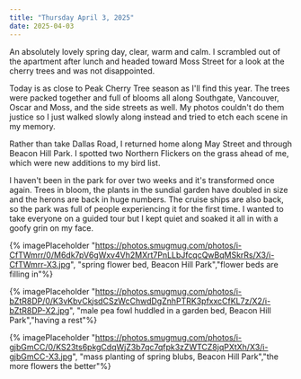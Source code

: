 ```yaml
---
title: "Thursday April 3, 2025"
date: 2025-04-03
---
```


An absolutely lovely spring day, clear, warm and calm.  I scrambled out of the apartment after lunch and headed toward Moss Street for a look at the cherry trees and was not disappointed.  

Today is as close to Peak Cherry Tree season as I'll find this year.  The trees were packed together and full of blooms all along Southgate, Vancouver, Oscar and Moss, and the side streets as well.  My photos couldn't do them justice so I just walked slowly along instead and tried to etch each scene in my memory.

Rather than take Dallas Road, I returned home along May Street and through Beacon Hill Park.  I spotted two Northern Flickers on the grass ahead of me, which were new additions to my bird list.

I haven't been in the park for over two weeks and it's transformed once again.  Trees in bloom, the plants in the sundial garden have doubled in size and the herons are back in huge numbers.  The cruise ships are also back, so the park was full of people experiencing it for the first time.  I wanted to take everyone on a guided tour but I kept quiet and soaked it all in with a goofy grin on my face.

{% imagePlaceholder "https://photos.smugmug.com/photos/i-CfTWmrr/0/M6dk7pV6gWxv4Vh2MXrt7PnLLbJfcqcQwBqMSkrRs/X3/i-CfTWmrr-X3.jpg", "spring flower bed, Beacon Hill Park","flower beds are filling in"%}

{% imagePlaceholder "https://photos.smugmug.com/photos/i-bZtR8DP/0/K3vKbvCkjsdCSzWcChwdDgZnhPTRK3pfxxcCfKL7z/X2/i-bZtR8DP-X2.jpg", "male pea fowl huddled in a garden bed, Beacon Hill Park","having a rest"%}

{% imagePlaceholder "https://photos.smugmug.com/photos/i-gjbGmCC/0/KS23ts6pkgCdqWjZ3b7qc7qfpk3zZWTCZ8jqPXtXh/X3/i-gjbGmCC-X3.jpg", "mass planting of spring blubs, Beacon Hill Park","the more flowers the better"%}